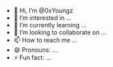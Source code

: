 - 👋 Hi, I’m @0xYoungz
- 👀 I’m interested in ...
- 🌱 I’m currently learning ...
- 💞️ I’m looking to collaborate on ...
- 📫 How to reach me ...
- 😄 Pronouns: ...
- ⚡ Fun fact: ...

<!---
0xYoungz/0xYoungz is a ✨ special ✨ repository because its `README.md` (this file) appears on your GitHub profile.
You can click the Preview link to take a look at your changes.
--->
